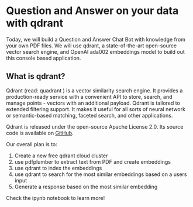 # Question and Answer on your data with qdrant

Today, we will build a Question and Answer Chat Bot with knowledge from your own PDF files. We will use qdrant, a 
state-of-the-art open-source vector search engine, and OpenAI ada002 embeddings model to build out this console based 
application.

## What is qdrant?

Qdrant (read: quadrant ) is a vector similarity search engine. It provides a production-ready service with a 
convenient API to store, search, and manage points - vectors with an additional payload. Qdrant is tailored to 
extended filtering support. It makes it useful for all sorts of neural network or semantic-based matching, 
faceted search, and other applications.

Qdrant is released under the open-source Apache License 2.0. Its source code is available on [GitHub](https://github.com/qdrant/qdrant).

Our overall plan is to:
1. Create a new free qdrant cloud cluster
2. use pdfplumber to extract text from PDF and create embeddings
3. use qdrant to index the embeddings
4. use qdrant to search for the most similar embeddings based on a users input
5. Generate a response based on the most similar embedding

Check the ipynb notebook to learn more!
